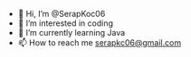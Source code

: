 - 👋 Hi, I’m @SerapKoc06
- 👀 I’m interested in coding
- 🌱 I’m currently learning Java
- 📫 How to reach me serapkc06@gmail.com

<!---
SerapKoc06/SerapKoc06 is a ✨ special ✨ repository because its `README.md` (this file) appears on your GitHub profile.
You can click the Preview link to take a look at your changes.
--->
